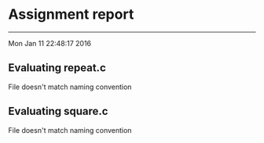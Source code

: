 # Assignment report
---
Mon Jan 11 22:48:17 2016

## Evaluating repeat.c

File doesn't match naming convention

## Evaluating square.c

File doesn't match naming convention

